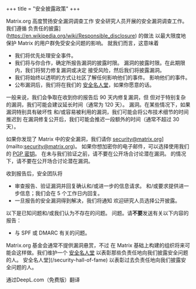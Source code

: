 +++
title = "安全披露政策"
+++

Matrix.org 高度赞扬安全漏洞调查工作
安全研究人员开展的安全漏洞调查工作。我们遵循
负责任的披露](https://en.wikipedia.org/wiki/Responsible_disclosure) 的做法
以最大限度地保护 Matrix 的用户群免受安全问题的影响。
就我们而言，这意味着

- 我们将优先处理安全事件。
- 我们将与你合作，确定所报告漏洞的披露时限。
  漏洞的披露时限。在此期限内，我们将努力修复漏洞或决定
  接受风险，然后我们将披露漏洞。
- 我们将始终以透明的方式让社区了解任何影响他们的事件。
  影响他们的事件。
- 公布漏洞后，我们将在我们的
  [安全名人堂](/security-hall-of-fame/)，如果你愿意的话。

一般来说，我们会争取在收到你的报告后 90 天内修复漏洞，但
但对于特别复杂的漏洞，我们可能会建议延长时间（通常为 120 天）。
漏洞。在某些情况下，如果漏洞特别具有破坏性
和/或容易被利用的漏洞，我们可能会将公布技术细节的时间推迟到
在漏洞修复公开后，我们可能会推迟一段额外的时间（通常不超过
30 天）。

如果你发现了 Matrix 中的安全漏洞，我们请你
security@matrix.org](mailto:security@matrix.org)。
如果你想加密你的电子邮件，可以选择使用我们的 [PGP 密钥](/.owned/pgp-key.txt)。
在未与我们验证之前，请不要在公开场合讨论潜在漏洞。
的情况下，请不要在公开场合讨论潜在漏洞。

收到报告后，安全团队将

- 审查报告、验证漏洞并回复确认和/或进一步的信息请求。
  和/或要求提供进一步信息；我们会在 5 个工作日内回复。
- 一旦报告的安全漏洞得到解决，我们将通知
  欢迎研究人员选择公开披露。

以下是已知问题和/或我们认为不存在的问题。
问题。请**不要**发送有关以下内容的报告：

- 与 SPF 或 DMARC 有关的问题。

Matrix.org 基金会通常不提供漏洞悬赏，不过
在 Matrix 基础上构建的组织将来可能会这样做。我们维护一个
[安全名人堂](/security-hall-of-fame) 以表彰那些负责任地向我们披露安全问题的人。
安全名人堂](/security-hall-of-fame) 以表彰过去负责任地向我们披露安全问题的人。

通过DeepL.com（免费版）翻译